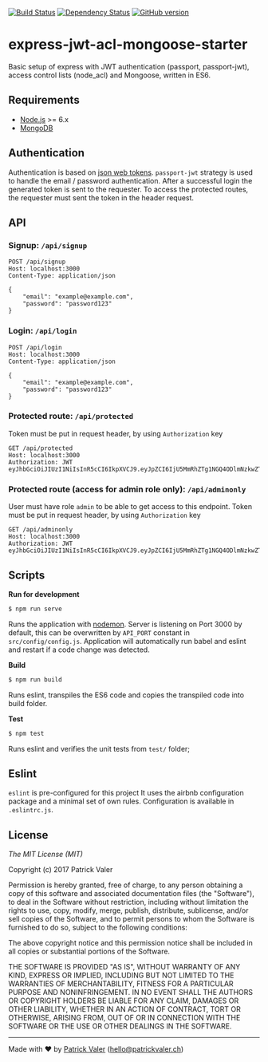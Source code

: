 [![Build Status](https://travis-ci.org/patrickvaler/express-jwt-acl-mongoose-starter.svg?branch=master)](https://travis-ci.org/patrickvaler/express-jwt-acl-mongoose-starter) [![Dependency Status](https://david-dm.org/patrickvaler/express-jwt-acl-mongoose-starter/status.svg?style=flat)](https://david-dm.org/patrickvaler/express-jwt-acl-mongoose-starter) [![GitHub version](https://badge.fury.io/gh/patrickvaler%2Fexpress-jwt-acl-mongoose-starter.svg)](https://badge.fury.io/gh/patrickvaler%2Fexpress-jwt-acl-mongoose-starter)


express-jwt-acl-mongoose-starter 
====
Basic setup of express with JWT authentication (passport, passport-jwt), access control lists (node_acl) and Mongoose, written in ES6.




## Requirements
- [Node.js]("https://nodejs.org/") >= 6.x
- [MongoDB]("https://docs.mongodb.com/manual/installation/")

## Authentication
Authentication is based on [json web tokens]("https://jwt.io"). `passport-jwt` strategy is used to handle the email / password authentication.
After a successful login the generated token is sent to the requester. To access the protected routes, the requester must sent the token
in the header request.

## API
### Signup: `/api/signup`
```
POST /api/signup
Host: localhost:3000
Content-Type: application/json

{
    "email": "example@example.com",
    "password": "password123"
}
```

### Login: `/api/login`
```
POST /api/login
Host: localhost:3000
Content-Type: application/json

{
    "email": "example@example.com",
    "password": "password123"
}
```

### Protected route: `/api/protected`
Token must be put in request header, by using `Authorization` key
```
GET /api/protected
Host: localhost:3000
Authorization: JWT eyJhbGciOiJIUzI1NiIsInR5cCI6IkpXVCJ9.eyJpZCI6IjU5MmRhZTg1NGQ4ODlmNzkwZTY4NzMxZCIsImVtYWlsIjoiaW5mb0BwYXRyaWNrdmFsZXIuY2giLCJyb2xlIjoiYWRtaW4iLCJpYXQiOjE0OTYyNDE0NjAsImV4cCI6MTQ5NjI1MTU0MH0.VqwxvFavzhJtYe4XvPk9N19hzU62pGBUzA7XzlSPoq0
```

### Protected route (access for admin role only): `/api/adminonly`
User must have role `admin` to be able to get access to this endpoint. Token must be put in request header, by using `Authorization` key
```
GET /api/adminonly
Host: localhost:3000
Authorization: JWT eyJhbGciOiJIUzI1NiIsInR5cCI6IkpXVCJ9.eyJpZCI6IjU5MmRhZTg1NGQ4ODlmNzkwZTY4NzMxZCIsImVtYWlsIjoiaW5mb0BwYXRyaWNrdmFsZXIuY2giLCJyb2xlIjoiYWRtaW4iLCJpYXQiOjE0OTYyNDE0NjAsImV4cCI6MTQ5NjI1MTU0MH0.VqwxvFavzhJtYe4XvPk9N19hzU62pGBUzA7XzlSPoq0
```

## Scripts
**Run for development**
```bash
$ npm run serve
```
Runs the application with [nodemon]("https://nodemon.io/"). Server is listening on Port 3000 by default, this can be overwritten by `API_PORT` constant in `src/config/config.js`. Application will automatically run babel and eslint and restart if a code change was detected.

**Build**
```bash
$ npm run build
```
Runs eslint, transpiles the ES6 code and copies the transpiled code into build folder.

**Test**
```bash
$ npm test
```
Runs eslint and verifies the unit tests from `test/` folder;

## Eslint
`eslint` is pre-configured for this project It uses the airbnb configuration package and a minimal set of own rules. Configuration is available in `.eslintrc.js`.


## License

*The MIT License (MIT)*

Copyright (c) 2017 Patrick Valer

Permission is hereby granted, free of charge, to any person obtaining a copy of this software and associated documentation files (the "Software"), to deal in the Software without restriction, including without limitation the rights to use, copy, modify, merge, publish, distribute, sublicense, and/or sell copies of the Software, and to permit persons to whom the Software is furnished to do so, subject to the following conditions:

The above copyright notice and this permission notice shall be included in all copies or substantial portions of the Software.

THE SOFTWARE IS PROVIDED "AS IS", WITHOUT WARRANTY OF ANY KIND, EXPRESS OR IMPLIED, INCLUDING BUT NOT LIMITED TO THE WARRANTIES OF MERCHANTABILITY, FITNESS FOR A PARTICULAR PURPOSE AND NONINFRINGEMENT. IN NO EVENT SHALL THE AUTHORS OR COPYRIGHT HOLDERS BE LIABLE FOR ANY CLAIM, DAMAGES OR OTHER LIABILITY, WHETHER IN AN ACTION OF CONTRACT, TORT OR OTHERWISE, ARISING FROM, OUT OF OR IN CONNECTION WITH THE SOFTWARE OR THE USE OR OTHER DEALINGS IN THE SOFTWARE.

---
Made with ♥ by [Patrick Valer]("https://patrickvaler.ch") (<hello@patrickvaler.ch>)